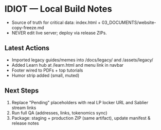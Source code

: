 # IDIOT — Local Build Notes
- Source of truth for critical data: index.html + 03_DOCUMENTS/website-copy-freeze.md
- NEVER edit live server; deploy via release ZIPs.

## Latest Actions
- Imported legacy guides/memes into /docs/legacy/ and /assets/legacy/
- Added Learn hub at /learn.html and menu link in navbar
- Footer wired to PDFs + top tutorials
- Humor strip added (small, muted)

## Next Steps
1) Replace "Pending" placeholders with real LP locker URL and Sablier stream links
2) Run full QA (addresses, links, tokenomics sync)
3) Package: staging + production ZIP (same artifact), update manifest & release notes
